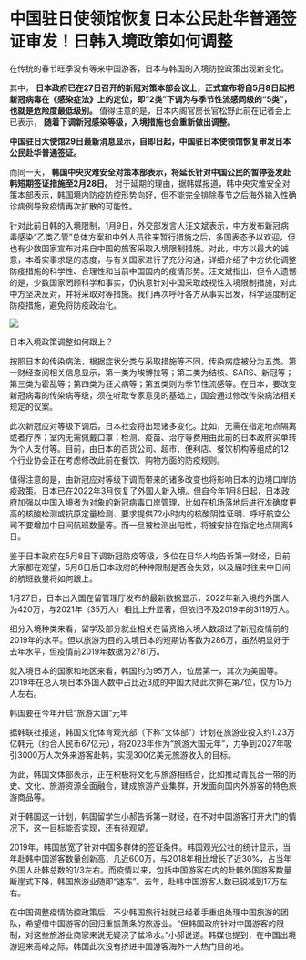 # 中国驻日使领馆恢复日本公民赴华普通签证审发！日韩入境政策如何调整

在传统的春节旺季没有等来中国游客，日本与韩国的入境防控政策出现新变化。

其中，
**日本政府已在27日召开的新冠对策本部会议上，正式宣布将自5月8日起把新冠病毒在《感染症法》上的定位，即“2类”下调为与季节性流感同级的“5类”，也就是危险度最低级别。**
值得注意的是，日本内阁官房长官松野此前在记者会上已表示， **随着下调新冠感染等级，入境措施也会重新做出调整。**

**中国驻日大使馆29日最新消息显示，自即日起，中国驻日本使领馆恢复审发日本公民赴华普通签证。**

而同一天， **韩国中央灾难安全对策本部表示，将延长针对中国公民的暂停签发赴韩短期签证措施至2月28日。**
对于延期的理由，据韩媒报道，韩中央灾难安全对策本部表示，韩国境内防疫防控形势向好，但不能完全排除春节之后海外输入性确诊病例导致疫情再次扩散的可能性。

针对此前日韩的入境限制，1月9日，外交部发言人汪文斌表示，中方发布新冠病毒感染“乙类乙管”总体方案和中外人员往来暂行措施之后，多国表态予以欢迎，但也有少数国家宣布对来自中国的旅客采取入境限制措施。对此，中方以最大的诚意，本着实事求是的态度，与有关国家进行了充分沟通，详细介绍了中方优化调整防疫措施的科学性、合理性和当前中国国内的疫情形势。汪文斌指出，但令人遗憾的是，少数国家罔顾科学和事实，仍执意针对中国采取歧视性入境限制措施，对此中方坚决反对，并将采取对等措施。我们再次呼吁各方从事实出发，科学适度制定防疫措施，避免将防疫政治化。

![](https://inews.gtimg.com/newsapp_bt/0/15632472430/1000)

日本入境政策调整如何跟上？

按照日本的传染病法，根据症状分类与采取措施等不同，传染病症被分为五类。第一财经查阅相关信息显示，第一类为埃博拉等；第二类为结核、SARS、新冠等；第三类为霍乱等；第四类为狂犬病等；第五类则为季节性流感等。在日本，要改变新冠病毒的传染病等级，须在听取专家意见的基础上，国会通过修改传染病法相关规定的议案。

此次新冠应对等级下调后，日本社会将出现诸多变化。比如，无需在指定地点隔离或者疗养；室内无需佩戴口罩；检测、疫苗、治疗等费用由此前的日本政府买单转为个人支付等。目前，由日本的百货公司、超市、便利店、餐饮机构等组成的12个行业协会正在考虑修改此前在餐饮、购物方面的防疫规则。

值得注意的是，由新冠应对等级下调而带来的诸多改变也将影响日本的边境口岸防疫政策。日本已在2022年3月恢复了外国人新入境。但自今年1月8日起，日本政府加强以中国入境者为对象的新冠病毒口岸管理，比如在机场落地后进行准确度更高的核酸检测或抗原定量检测、要求提供72小时内的核酸阴性证明、呼吁航空公司不要增加中日间航班数量等。而一旦被检测出阳性，将被安排在指定地点隔离5日。

鉴于日本政府在5月8日下调新冠防疫等级，多位在日华人均告诉第一财经，目前大家都在观望，5月8日后日本政府的种种限制是否会失效，以及届时往来中日间的航班数量将如何跟上。

1月27日，日本出入国在留管理厅发布的最新数据显示，2022年新入境的外国人为420万，与2021年（35万人）相比上升显著，但依旧不及2019年的3119万人。

细分入境种类来看，留学及部分就业相关在留资格入境人数超过了新冠疫情前的2019年的水平。但以旅游为目的入境日本的短期访客数为286万，虽然明显好于去年水平，但疫情前2019年数据为2781万。

就入境日本的国家和地区来看，韩国约为95万人，位居第一，其次为美国等。2019年在总入境日本外国人数中占比近3成的中国大陆此次排在第7位，仅为15万人左右。

韩国要在今年开启“旅游大国”元年

据韩联社报道，韩国文化体育观光部（下称“文体部”）计划在旅游业投入约1.23万亿韩元（约合人民币67亿元），将2023年作为“旅游大国元年”，力争到2027年吸引3000万人次外来游客赴韩，实现300亿美元旅游收入的目标。

为此，韩国文体部表示，正在积极将文化与旅游相结合，比如推动青瓦台一带的历史、文化、旅游资源全面融合，建成旅游产业集群，开发面向国内外游客的特色旅游商品等。

对于韩国这一计划，韩国留学生小郝告诉第一财经，在不对中国游客打开大门的情况下，这一目标能否实现，还有待观望。

2019年，韩国放宽了针对中国多群体的签证条件。韩国观光公社的统计显示，当年赴韩中国游客数量创新高，几近600万，与2018年相比增长了近30%，占当年外国人赴韩总数的1/3左右。而疫情以来，包括中国游客在内的赴韩外国游客数量断崖式下降，韩国旅游业随即“速冻”。去年，赴韩中国游客人数已锐减到17万左右。

在中国调整疫情防控政策后，不少韩国旅行社就已经着手重组处理中国旅游的团队，希望借中国游客的回归重振萧条的旅游业。“但韩国政府针对中国游客的限制，对这些旅游业商家来说无疑浇了盆冷水。”小郝说道。韩媒也提到，在中国出境游迎来高峰之际，韩国此次没有挤进中国游客海外十大热门目的地。

